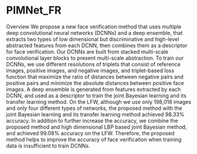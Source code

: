 # PIMNet_FR

Overview
We propose a new face verification method that uses multiple deep convolutional neural networks (DCNNs) and a deep ensemble, that extracts two types of low dimensional but discriminative and high-level abstracted features from each DCNN, then combines them as a descriptor for face verification. Our DCNNs are built from stacked multi-scale convolutional layer blocks to present multi-scale abstraction. To train our DCNNs, we use different resolutions of triplets that consist of reference images, positive images, and negative images, and triplet-based loss function that maximize the ratio of distances between negative pairs and positive pairs and minimize the absolute distances between positive face images. A deep ensemble is generated from features extracted by each DCNN, and used as a descriptor to train the joint Bayesian learning and its transfer learning method. On the LFW, although we use only 198,018 images and only four different types of networks, the proposed method with the joint Bayesian learning and its transfer learning method achieved 98.33% accuracy. In addition to further increase the accuracy, we combine the proposed method and high dimensional LBP based joint Bayesian method, and achieved 99.08% accuracy on the LFW. Therefore, the proposed method helps to improve the accuracy of face verification when training data is insufficient to train DCNNs.
